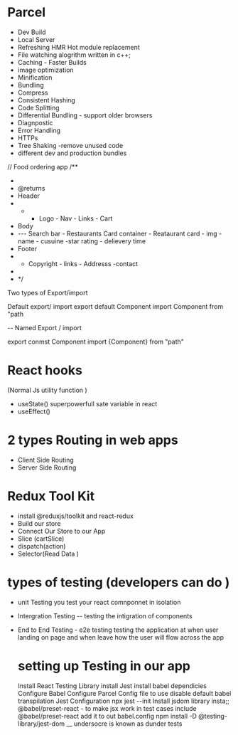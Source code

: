 # Parcel

- Dev Build
- Local Server
- Refreshing HMR Hot module replacement
- File watching alogrithm written in c++;
- Caching - Faster Builds
- image optimization
- Minification
- Bundling
- Compress
- Consistent Hashing
- Code Splitting
- Differential Bundling - support older browsers
- Diagnpostic
- Error Handling
- HTTPs
- Tree Shaking -remove unused code
- different dev and production bundles

// Food ordering app
/\*\*

-
- @returns
- Header
- - - Logo - Nav - Links - Cart
- Body
- --- Search bar - Restaurants Card container - Reataurant card - img - name - cusuine -star rating - delievery time
- Footer
- - Copyright - links - Addresss -contact
-
- \*/

Two types of Export/import

Default export/ import
export default Component
import Component from "path

-- Named Export / import

export conmst Component
import {Component} from "path"

# React hooks

(Normal Js utility function )

- useState() superpowerfull sate variable in react
- useEffect()

# 2 types Routing in web apps

- Client Side Routing
- Server Side Routing

# Redux Tool Kit

- install @reduxjs/toolkit and react-redux
- Build our store
- Connect Our Store to our App
- Slice (cartSlice)
- dispatch(action)
- Selector(Read Data )

# types of testing (developers can do )

- unit Testing you test your react comnponnet in isolation
- Intergration Testing -- testing the intigration of components
- End to End Testing - e2e testing testing the application at when user landing on page and when leave how the user will flow across the app

  # setting up Testing in our app

  Install React Testing Library
  install Jest
  install babel dependicies
  Configure Babel
  Configure Parcel Config file to use disable default babel transpilation
  Jest Configuration npx jest --init
  Install jsdom library
  insta;; @babel/preset-react - to make jsx work in test cases
  include @babel/preset-react add it to out babel.config
  npm install -D @testing-library/jest-dom
  \_\_ undersocre is known as dunder tests
